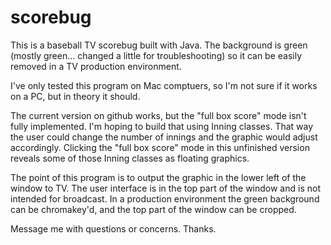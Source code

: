 # scorebug
This is a baseball TV scorebug built with Java. The background is green (mostly green... changed a little for troubleshooting)
so it can be easily removed in a TV production environment. 

I've only tested this program on Mac comptuers, so I'm not sure if it works on a PC, but in theory it should.

The current version on github works, but the "full box score" mode isn't fully implemented. I'm hoping to build that using Inning classes. That way the user could change the number of innings and the graphic would adjust accordingly. Clicking the 
"full box score" mode in this unfinished version reveals some of those Inning classes as floating graphics. 

The point of this program is to output the graphic in the lower left of the window to TV. The user interface is in the top
part of the window and is not intended for broadcast. In a production environment the green background can be chromakey'd,
and the top part of the window can be cropped.

Message me with questions or concerns. Thanks.

